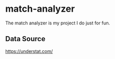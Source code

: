 # match-analyzer
The match analyzer is my project I do just for fun.

## Data Source
https://understat.com/
